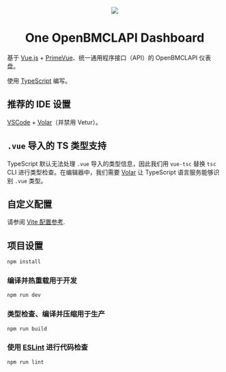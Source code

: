 <div align="center">

<picture>
  <source media="(prefers-color-scheme: dark)" srcset="https://socialify.git.ci/SilianZ/one-openbmclapi-dashboard/image?description=1&language=1&name=1&pattern=Charlie%20Brown&theme=Dark">
  <source media="(prefers-color-scheme: light)" srcset="https://socialify.git.ci/SilianZ/one-openbmclapi-dashboard/image?description=1&language=1&name=1&pattern=Charlie%20Brown&theme=Light">
  <img src="https://socialify.git.ci/SilianZ/one-openbmclapi-dashboard/image?description=1&language=1&name=1&pattern=Charlie%20Brown&theme=Auto">
</picture>

# One OpenBMCLAPI Dashboard

</div>

基于 [Vue.js](https://cn.vuejs.org) + [PrimeVue](https://primevue.org)、统一通用程序接口（API）的 OpenBMCLAPI 仪表盘。

使用 [TypeScript](https://www.typescriptlang.org) 编写。

## 推荐的 IDE 设置

[VSCode](https://code.visualstudio.com/) + [Volar](https://marketplace.visualstudio.com/items?itemName=Vue.volar)（并禁用 Vetur）。

## `.vue` 导入的 TS 类型支持

TypeScript 默认无法处理 `.vue` 导入的类型信息，因此我们用 `vue-tsc` 替换 `tsc` CLI 进行类型检查。在编辑器中，我们需要 [Volar](https://marketplace.visualstudio.com/items?itemName=Vue.volar) 让 TypeScript 语言服务能够识别 `.vue` 类型。

## 自定义配置

请参阅 [Vite 配置参考](https://vitejs.dev/config/).

## 项目设置

```sh
npm install
```

### 编译并热重载用于开发

```sh
npm run dev
```

### 类型检查、编译并压缩用于生产

```sh
npm run build
```

### 使用 [ESLint](https://eslint.org/) 进行代码检查

```sh
npm run lint
```
